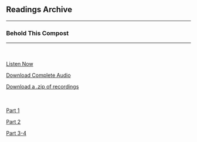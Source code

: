 <h2>Readings Archive</h2>
<div class="container">
	<hr />
	<h3>Behold This Compost</h3>
	<div class="container"><hr /></div>
</div>
<hr style="height:20px; visibility:hidden;" />
<p><a href="book">Listen Now</a></p>
<p><a href="https://github.com/LunarTiger/stwl/releases/download/behold_this_compost/behold_this_compost.m4a">Download Complete Audio</a></p>
<p><a href="https://github.com/LunarTiger/stwl/releases/download/behold_this_compost/behold_this_compost.zip">Download a .zip of recordings</a></p>
<hr style="height:20px; visibility:hidden;" />
<p><a href="behold_this_compost_part1_3-30-20.m4a">Part 1</a></p>
<p><a href="behold_this_compost_part2_4-2-20.m4a">Part 2</a></p>
<p><a href="behold_this_compost_part3-4_4-9-20.m4a">Part 3-4</a></p>
